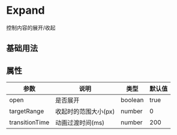 # Expand

控制内容的展开/收起

## 基础用法

<demo vue="components/expand/base.vue"/>

## 属性

| 参数           | 说明                 | 类型    | 默认值 |
| -------------- | -------------------- | ------- | ------ |
| open           | 是否展开             | boolean | true   |
| targetRange    | 收起时的范围大小(px) | number  | 0      |
| transitionTime | 动画过渡时间(ms)     | number  | 200    |
